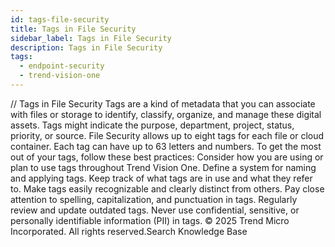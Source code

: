 ```yaml
---
id: tags-file-security
title: Tags in File Security
sidebar_label: Tags in File Security
description: Tags in File Security
tags:
  - endpoint-security
  - trend-vision-one
---
```


/*<![CDATA[*/ $('#title').html($('meta[name=map-description]').attr('content')); /*]]>*/ Tags in File Security Tags are a kind of metadata that you can associate with files or storage to identify, classify, organize, and manage these digital assets. Tags might indicate the purpose, department, project, status, priority, or source. File Security allows up to eight tags for each file or cloud container. Each tag can have up to 63 letters and numbers. To get the most out of your tags, follow these best practices: Consider how you are using or plan to use tags throughout Trend Vision One. Define a system for naming and applying tags. Keep track of what tags are in use and what they refer to. Make tags easily recognizable and clearly distinct from others. Pay close attention to spelling, capitalization, and punctuation in tags. Regularly review and update outdated tags. Never use confidential, sensitive, or personally identifiable information (PII) in tags. © 2025 Trend Micro Incorporated. All rights reserved.Search Knowledge Base